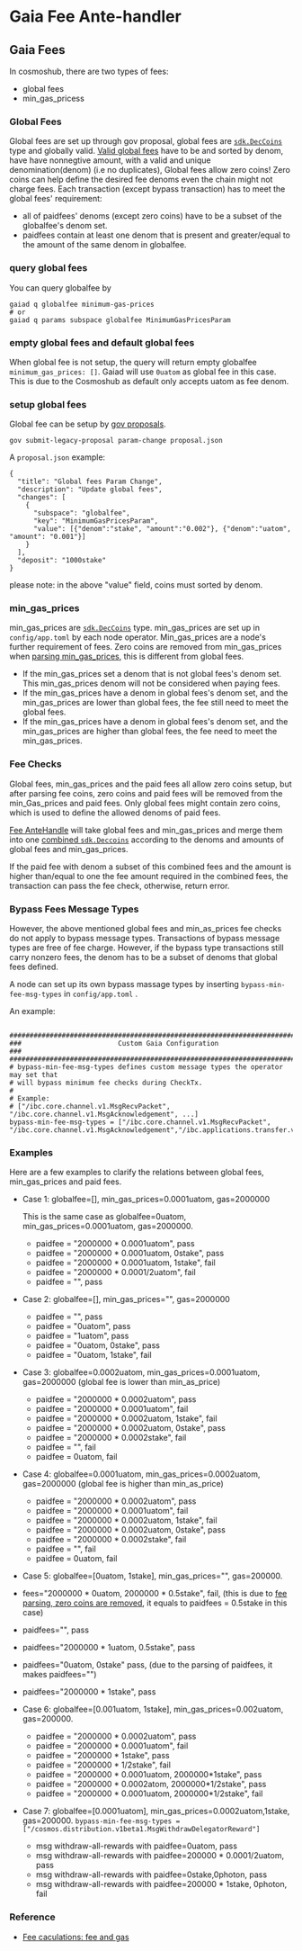 # Gaia Fee Ante-handler

## Gaia Fees

In cosmoshub, there are two types of fees:
- global fees
- min_gas_pricess
  
### Global Fees
Global fees are set up through gov proposal,  global fees are [`sdk.DecCoins`](https://github.com/cosmos/cosmos-sdk/blob/a1777a87b65fad74732cfe1a4c27683dcffffbfe/types/dec_coin.go#L158) type and globally valid. [Valid global fees](https://github.com/cosmos/gaia/blob/82c4353ab1b04cf656a8c95d226c30c7845f157b/x/globalfee/types/params.go#L54-L99) have to be and sorted by denom, have have nonnegtive amount, with a valid and unique denomination(denom) (i.e no duplicates), Global fees allow zero coins! Zero coins can help define the desired fee denoms even the chain might not charge fees. Each transaction (except bypass transaction) has to meet the global fees' requirement:
 - all of paidfees' denoms (except zero coins) have to be a subset of the globalfee's denom set.
- paidfees contain at least one denom that is present and greater/equal to the amount of the same denom in globalfee.

### query global fees
You can query globalfee by 
```shell
gaiad q globalfee minimum-gas-prices
# or
gaiad q params subspace globalfee MinimumGasPricesParam
```
### empty global fees  and default global fees
When global fee is not setup, the query will return empty globalfee `minimum_gas_prices: []`. Gaiad will use `0uatom` as global fee in this case. This is due to the Cosmoshub as default only accepts uatom as fee denom.

### setup global fees
Global fee can be setup by [gov proposals](https://hub.cosmos.network/main/governance/proposals/).
```shell
gov submit-legacy-proposal param-change proposal.json
````
A `proposal.json` example:
```
{
  "title": "Global fees Param Change",
  "description": "Update global fees",
  "changes": [
    {
      "subspace": "globalfee",
      "key": "MinimumGasPricesParam",
      "value": [{"denom":"stake", "amount":"0.002"}, {"denom":"uatom", "amount": "0.001"}]
    }
  ],
  "deposit": "1000stake"
}
```
please note: in the above "value" field, coins must sorted by denom.

### min_gas_prices
min_gas_prices are [`sdk.DecCoins`](https://github.com/cosmos/cosmos-sdk/blob/a1777a87b65fad74732cfe1a4c27683dcffffbfe/types/dec_coin.go#L158) type. min_gas_prices are set up in `config/app.toml` by each node operator. Min_gas_prices are a node's further requirement of fees. Zero coins are removed from min_gas_prices when [parsing min_gas_prices](https://github.com/cosmos/cosmos-sdk/blob/3a097012b59413641ac92f18f226c5d6b674ae42/baseapp/options.go#L27), this is different from global fees.
- If the min_gas_prices set a denom that is not global fees's denom set. This min_gas_prices denom will not be considered when paying fees.
- If the min_gas_prices have a denom in global fees's denom set, and the  min_gas_prices are lower than global fees, the fee still need to meet the global fees.
- If the min_gas_prices have a denom in global fees's denom set, and the  min_gas_prices are higher than global fees, the fee need to meet the min_gas_prices.

### Fee Checks
Global fees, min_gas_prices and the paid fees all allow zero coins setup, but after parsing fee coins, zero coins and paid fees will be removed from the min_Gas_prices and paid fees. Only  global fees might contain zero coins, which is used to define the allowed denoms of paid fees.

[Fee AnteHandle](https://github.com/cosmos/gaia/blob/yaru/fix-all-fees/ante/fee.go) will take global fees and min_gas_prices and merge them into one [combined `sdk.Deccoins`](https://github.com/cosmos/gaia/blob/f2be720353a969b6362feff369218eb9056a60b9/ante/fee.go#L79) according to the denoms and amounts of global fees and min_gas_prices.

If the paid fee with denom a subset of this combined fees and the amount is higher than/equal to one the fee amount required in the combined fees, the transaction can pass the fee check, otherwise, return error.

### Bypass Fees Message Types
However, the above mentioned global fees and min_as_prices fee checks do not apply to bypass message types. Transactions of  bypass message types are free of fee charge. However, if the bypass type transactions still carry nonzero fees, the denom has to be a subset of denoms that global fees defined.

A node can set up its own bypass massage types by inserting `bypass-min-fee-msg-types` in `config/app.toml` .

An example:
```shell

###############################################################################
###                        Custom Gaia Configuration                        ###
###############################################################################
# bypass-min-fee-msg-types defines custom message types the operator may set that
# will bypass minimum fee checks during CheckTx.
#
# Example:
# ["/ibc.core.channel.v1.MsgRecvPacket", "/ibc.core.channel.v1.MsgAcknowledgement", ...]
bypass-min-fee-msg-types = ["/ibc.core.channel.v1.MsgRecvPacket", "/ibc.core.channel.v1.MsgAcknowledgement","/ibc.applications.transfer.v1.MsgTransfer"]
```

[comment]: <> (**Please note:**)

[comment]: <> (Even each node can setup its own `min_gas_prices` and `bypass-min-fee-msg-types`, when the transactions entering validators' mempools, the transactions carried fees have to satisfy validators' `min_gas_prices` and `bypass-min-fee-msg-types`'s requirement in order for the validators to process the transactons.)

### Examples
Here are a few examples to clarify the relations between global fees, min_gas_prices and paid fees.
- Case 1: globalfee=[], min_gas_prices=0.0001uatom, gas=2000000

  This is the same case as globalfee=0uatom, min_gas_prices=0.0001uatom, gas=2000000.
  - paidfee = "2000000 * 0.0001uatom", pass
  - paidfee = "2000000 * 0.0001uatom, 0stake", pass
  - paidfee = "2000000 * 0.0001uatom, 1stake", fail 
  - paidfee = "2000000 * 0.0001/2uatom", fail
  - paidfee = "", pass


- Case 2: globalfee=[], min_gas_prices="", gas=2000000
  - paidfee = "", pass
  - paidfee = "0uatom", pass
  - paidfee = "1uatom", pass
  - paidfee = "0uatom, 0stake", pass
  - paidfee = "0uatom, 1stake", fail
  

- Case 3: globalfee=0.0002uatom, min_gas_prices=0.0001uatom, gas=2000000 (global fee is lower than min_as_price)
  - paidfee = "2000000 * 0.0002uatom", pass
  - paidfee = "2000000 * 0.0001uatom", fail
  - paidfee = "2000000 * 0.0002uatom, 1stake", fail
  - paidfee = "2000000 * 0.0002uatom, 0stake", pass
  - paidfee = "2000000 * 0.0002stake", fail
  - paidfee = "", fail
  - paidfee = 0uatom, fail
  

- Case 4:  globalfee=0.0001uatom, min_gas_prices=0.0002uatom, gas=2000000 (global fee is higher than min_as_price)
  - paidfee = "2000000 * 0.0002uatom", pass
  - paidfee = "2000000 * 0.0001uatom", fail
  - paidfee = "2000000 * 0.0002uatom, 1stake", fail
  - paidfee = "2000000 * 0.0002uatom, 0stake", pass
  - paidfee = "2000000 * 0.0002stake", fail
  - paidfee = "", fail
  - paidfee = 0uatom, fail
  

- Case 5: globalfee=[0uatom, 1stake], min_gas_prices="", gas=200000.
 - fees="2000000 * 0uatom, 2000000 * 0.5stake", fail, (this is due to [fee parsing, zero coins are removed](https://github.com/cosmos/cosmos-sdk/blob/e716e4103e934344aa7be6dc9b5c453bdec5f225/client/tx/factory.go#L144), it equals to paidfees = 0.5stake in this case)
 - paidfees="", pass
 - paidfees="2000000 * 1uatom, 0.5stake", pass
 - paidfees="0uatom, 0stake" pass, (due to the parsing of paidfees, it makes paidfees="")
 - paidfees="2000000 * 1stake", pass


- Case 6: globalfee=[0.001uatom, 1stake], min_gas_prices=0.002uatom, gas=200000.
  - paidfee = "2000000 * 0.0002uatom", pass
  - paidfee = "2000000 * 0.0001uatom", fail
  - paidfee = "2000000 * 1stake", pass
  - paidfee = "2000000 * 1/2stake", fail
  - paidfee = "2000000 * 0.0001uatom, 2000000*1stake", pass
  - paidfee = "2000000 * 0.0002atom, 2000000*1/2stake", pass
  - paidfee = "2000000 * 0.0001uatom, 2000000*1/2stake", fail
  

- Case 7:  globalfee=[0.0001uatom], min_gas_prices=0.0002uatom,1stake, gas=200000.
  `bypass-min-fee-msg-types = ["/cosmos.distribution.v1beta1.MsgWithdrawDelegatorReward"]`
   - msg withdraw-all-rewards with paidfee=0uatom, pass
  - msg withdraw-all-rewards with paidfee=200000 * 0.0001/2uatom, pass
  - msg withdraw-all-rewards with paidfee=0stake,0photon, pass
  - msg withdraw-all-rewards with paidfee=200000 * 1stake, 0photon, fail

### Reference
- [Fee caculations: fee and gas](https://docs.cosmos.network/main/basics/gas-fees.html)
